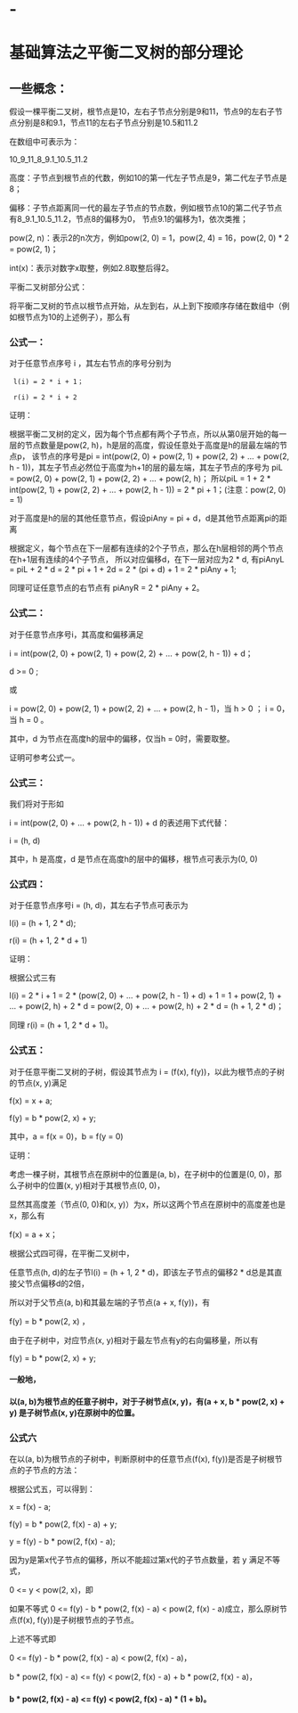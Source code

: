 # -
# 基础算法之平衡二叉树的部分理论


## 一些概念：

假设一棵平衡二叉树，根节点是10，左右子节点分别是9和11，节点9的左右子节点分别是8和9.1，节点11的左右子节点分别是10.5和11.2

在数组中可表示为：

10_9_11_8_9.1_10.5_11.2 

高度：子节点到根节点的代数，例如10的第一代左子节点是9，第二代左子节点是8；

偏移：子节点距离同一代的最左子节点的节点数，例如根节点10的第二代子节点有8_9.1_10.5_11.2，节点8的偏移为0，
节点9.1的偏移为1，依次类推；

pow(2, n)：表示2的n次方，例如pow(2, 0) = 1，pow(2, 4) = 16，pow(2, 0) * 2 = pow(2, 1)；

int(x)：表示对数字x取整，例如2.8取整后得2。


平衡二叉树部分公式：

将平衡二叉树的节点以根节点开始，从左到右，从上到下按顺序存储在数组中（例如根节点为10的上述例子），那么有



### 公式一：

对于任意节点序号 i ，其左右节点的序号分别为

     l(i) = 2 * i + 1；

     r(i) = 2 * i + 2


证明：

根据平衡二叉树的定义，因为每个节点都有两个子节点，所以从第0层开始的每一层的节点数量是pow(2, h)，h是层的高度，假设任意处于高度是h的层最左端的节点p，
该节点的序号是pi = int(pow(2, 0) + pow(2, 1) + pow(2, 2) + … + pow(2, h - 1))，其左子节点必然位于高度为h+1的层的最左端，其左子节点的序号为
piL =  pow(2, 0) + pow(2, 1) + pow(2, 2) + … + pow(2, h)；
所以piL =  1 + 2 * int(pow(2, 1) + pow(2, 2) + … + pow(2, h - 1)) = 2 * pi + 1；(注意：pow(2, 0) = 1)

对于高度是h的层的其他任意节点，假设piAny = pi + d，d是其他节点距离pi的距离

根据定义，每个节点在下一层都有连续的2个子节点，那么在h层相邻的两个节点在h+1层有连续的4个子节点，
所以对应偏移d，在下一层对应为2 * d,
有piAnyL = piL + 2 * d = 2 * pi + 1 + 2d = 2 * (pi + d) + 1 = 2 * piAny + 1;

同理可证任意节点的右节点有 piAnyR = 2 * piAny + 2。



### 公式二：

对于任意节点序号i，其高度和偏移满足

i = int(pow(2, 0) + pow(2, 1) + pow(2, 2) + … + pow(2, h - 1)) + d；

d >= 0 ;

或

i = pow(2, 0) + pow(2, 1) + pow(2, 2) + … + pow(2, h - 1)，当 h > 0 ；
i = 0，当 h = 0 。

其中，d 为节点在高度h的层中的偏移，仅当h = 0时，需要取整。


证明可参考公式一。



### 公式三：

我们将对于形如

i = int(pow(2, 0) + … + pow(2, h - 1)) + d 的表述用下式代替：

i = (h, d)

其中，h 是高度，d 是节点在高度h的层中的偏移，根节点可表示为(0, 0)



### 公式四：

对于任意节点序号i = (h, d)，其左右子节点可表示为

l(i) = (h + 1, 2 * d);

r(i) = (h + 1, 2 * d + 1)


证明：

根据公式三有

l(i) = 2 * i + 1 = 2 * (pow(2, 0) + … + pow(2, h - 1) + d) + 1 = 1 + pow(2, 1) + … + pow(2, h) + 2 * d 
= pow(2, 0) + … + pow(2, h) + 2 * d
= (h + 1, 2 * d)；

同理 r(i) = (h + 1, 2 * d + 1)。



### 公式五：

对于任意平衡二叉树的子树，假设其节点为 i = (f(x), f(y))，以此为根节点的子树的节点(x, y)满足

f(x) = x + a;

f(y) = b * pow(2, x) + y;

其中，a = f(x = 0)，b = f(y = 0)


证明：

考虑一棵子树，其根节点在原树中的位置是(a, b)，在子树中的位置是(0, 0)，那么子树中的位置(x, y)相对于其根节点(0, 0)，

显然其高度差（节点(0, 0)和(x, y)）为x，所以这两个节点在原树中的高度差也是x，那么有

f(x) = a + x；

根据公式四可得，在平衡二叉树中，

任意节点(h, d)的左子节l(i) = (h + 1, 2 * d)，即该左子节点的偏移2 * d总是其直接父节点偏移d的2倍，

所以对于父节点(a, b)和其最左端的子节点(a + x, f(y))，有

f(y) = b * pow(2, x) ，

由于在子树中，对应节点(x, y)相对于最左节点有y的右向偏移量，所以有

f(y) = b * pow(2, x) + y;


#### 一般地，

#### 以(a, b)为根节点的任意子树中，对于子树节点(x, y)，有(a + x, b * pow(2, x) + y) 是子树节点(x, y)在原树中的位置。



### 公式六 

在以(a, b)为根节点的子树中，判断原树中的任意节点(f(x), f(y))是否是子树根节点的子节点的方法：

根据公式五，可以得到：

x = f(x) - a;

f(y) = b * pow(2, f(x) - a) + y;

y = f(y) - b * pow(2, f(x) - a);

因为y是第x代子节点的偏移，所以不能超过第x代的子节点数量，若 y 满足不等式，

0 <= y < pow(2, x)，即

如果不等式 0 <=  f(y) - b * pow(2, f(x) - a) < pow(2, f(x) - a)成立，那么原树节点(f(x), f(y))是子树根节点的子节点。

上述不等式即

0 <=  f(y) - b * pow(2, f(x) - a) < pow(2, f(x) - a)，

b * pow(2, f(x) - a) <= f(y) < pow(2, f(x) - a) + b * pow(2, f(x) - a)，

#### b * pow(2, f(x) - a) <= f(y) < pow(2, f(x) - a) * (1 + b)。
